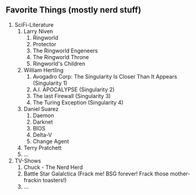 ## Favorite Things (mostly nerd stuff)

1. SciFi-Literature
   1. Larry Niven
      1. Ringworld
      2. Protector
      3. The Ringworld Engeneers
      4. The Ringworld Throne
      5. Ringworld's Children
   2. William Hertling 
      1. Avogadro Corp: The Singularity Is Closer Than It Appears (Singularity 1)  
      2. A.I. APOCALYPSE (Singularity 2)
      3. The last Firewall  (Singularity 3)  
      4. The Turing Exception (Singularity 4) 
   2. Daniel Suarez
      1. Daemon
      2. Darknet
      3. BIOS
      4. Delta-V
      5. Change Agent
   3. Terry Pratchett
   4. ...
3. TV-Shows 
   1. Chuck - The Nerd Herd 
   2. Battle Star Galalctica (Frack me! BSG forever! Frack those mother-frackin toasters!) 
   3. ...
